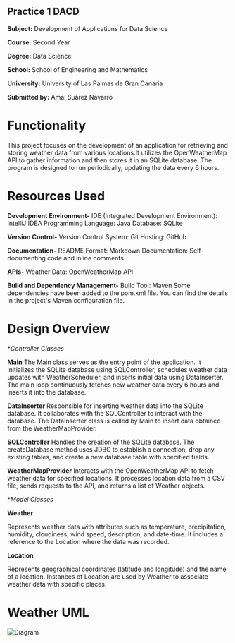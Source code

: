 ## Practice 1 DACD

**Subject:** Development of Applications for Data Science 

**Course:** Second Year 

**Degree:** Data Science  

**School:** School of Engineering and Mathematics

**University:** University of Las Palmas de Gran Canaria

**Submitted by:** Amai Suárez Navarro 

# Functionality

This project focuses on the development of an application for retrieving and storing weather data 
from various locations.It utilizes the OpenWeatherMap API to gather information and then stores it in an SQLite database. 
The program is designed to run periodically, updating the data every 6 hours.

# Resources Used

**Development Environment-**
IDE (Integrated Development Environment): IntelliJ IDEA
Programming Language: Java
Database: SQLite

**Version Control-**
Version Control System: Git
Hosting: GitHub

**Documentation-**
README Format: Markdown
Documentation: Self-documenting code and inline comments

**APIs-**
Weather Data: OpenWeatherMap API

**Build and Dependency Management-**
Build Tool: Maven
Some dependencies have been added to the pom.xml file. You can find the details in the project's Maven configuration file.

# Design Overview

**Controller Classes*

**Main**
The Main class serves as the entry point of the application. It initializes the SQLite database using SQLController, schedules weather data updates with WeatherScheduler, and inserts initial data using DataInserter. The main loop continuously fetches new weather data every 6 hours and inserts it into the database.

**DataInserter**
Responsible for inserting weather data into the SQLite database. It collaborates with the SQLController to interact with the database. The DataInserter class is called by Main to insert data obtained from the WeatherMapProvider.

**SQLController**
Handles the creation of the SQLite database. The createDatabase method uses JDBC to establish a connection, drop any existing tables, and create a new database table with specified fields.

**WeatherMapProvider**
Interacts with the OpenWeatherMap API to fetch weather data for specified locations. It processes location data from a CSV file, sends requests to the API, and returns a list of Weather objects.

 **Model Classes*

**Weather**

Represents weather data with attributes such as temperature, precipitation, humidity, cloudiness, wind speed, description, and date-time. It includes a reference to the Location where the data was recorded.

**Location**

Represents geographical coordinates (latitude and longitude) and the name of a location. Instances of Location are used by Weather to associate weather data with specific places.


# Weather UML 

![Diagram]()
